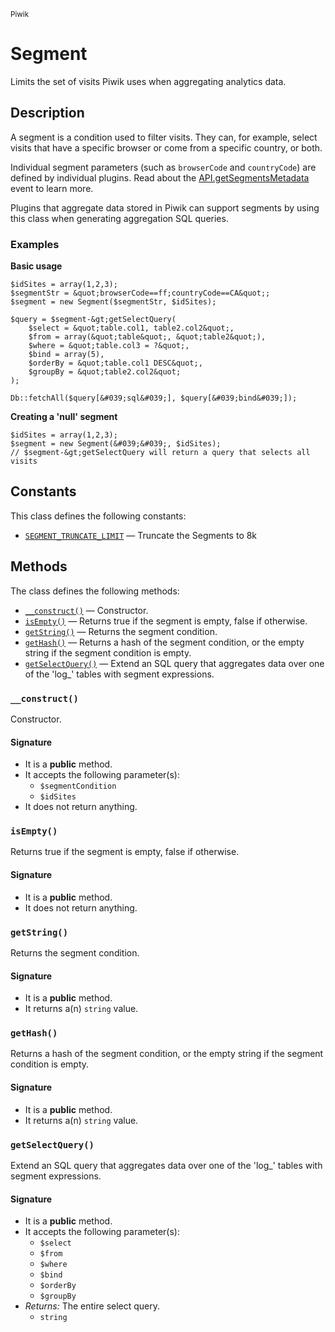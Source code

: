 <small>Piwik</small>

Segment
=======

Limits the set of visits Piwik uses when aggregating analytics data.

Description
-----------

A segment is a condition used to filter visits. They can, for example,
select visits that have a specific browser or come from a specific
country, or both.

Individual segment parameters (such as `browserCode` and `countryCode`)
are defined by individual plugins. Read about the [API.getSegmentsMetadata](#)
event to learn more.

Plugins that aggregate data stored in Piwik can support segments by
using this class when generating aggregation SQL queries.

### Examples

**Basic usage**

    $idSites = array(1,2,3);
    $segmentStr = &quot;browserCode==ff;countryCode==CA&quot;;
    $segment = new Segment($segmentStr, $idSites);

    $query = $segment-&gt;getSelectQuery(
        $select = &quot;table.col1, table2.col2&quot;,
        $from = array(&quot;table&quot;, &quot;table2&quot;),
        $where = &quot;table.col3 = ?&quot;,
        $bind = array(5),
        $orderBy = &quot;table.col1 DESC&quot;,
        $groupBy = &quot;table2.col2&quot;
    );
    
    Db::fetchAll($query[&#039;sql&#039;], $query[&#039;bind&#039;]);

**Creating a &#039;null&#039; segment**

    $idSites = array(1,2,3);
    $segment = new Segment(&#039;&#039;, $idSites);
    // $segment-&gt;getSelectQuery will return a query that selects all visits


Constants
---------

This class defines the following constants:

- [`SEGMENT_TRUNCATE_LIMIT`](#SEGMENT_TRUNCATE_LIMIT) &mdash; Truncate the Segments to 8k

Methods
-------

The class defines the following methods:

- [`__construct()`](#__construct) &mdash; Constructor.
- [`isEmpty()`](#isEmpty) &mdash; Returns true if the segment is empty, false if otherwise.
- [`getString()`](#getString) &mdash; Returns the segment condition.
- [`getHash()`](#getHash) &mdash; Returns a hash of the segment condition, or the empty string if the segment condition is empty.
- [`getSelectQuery()`](#getSelectQuery) &mdash; Extend an SQL query that aggregates data over one of the &#039;log_&#039; tables with segment expressions.

### `__construct()` <a name="__construct"></a>

Constructor.

#### Signature

- It is a **public** method.
- It accepts the following parameter(s):
    - `$segmentCondition`
    - `$idSites`
- It does not return anything.

### `isEmpty()` <a name="isEmpty"></a>

Returns true if the segment is empty, false if otherwise.

#### Signature

- It is a **public** method.
- It does not return anything.

### `getString()` <a name="getString"></a>

Returns the segment condition.

#### Signature

- It is a **public** method.
- It returns a(n) `string` value.

### `getHash()` <a name="getHash"></a>

Returns a hash of the segment condition, or the empty string if the segment condition is empty.

#### Signature

- It is a **public** method.
- It returns a(n) `string` value.

### `getSelectQuery()` <a name="getSelectQuery"></a>

Extend an SQL query that aggregates data over one of the &#039;log_&#039; tables with segment expressions.

#### Signature

- It is a **public** method.
- It accepts the following parameter(s):
    - `$select`
    - `$from`
    - `$where`
    - `$bind`
    - `$orderBy`
    - `$groupBy`
- _Returns:_ The entire select query.
    - `string`

